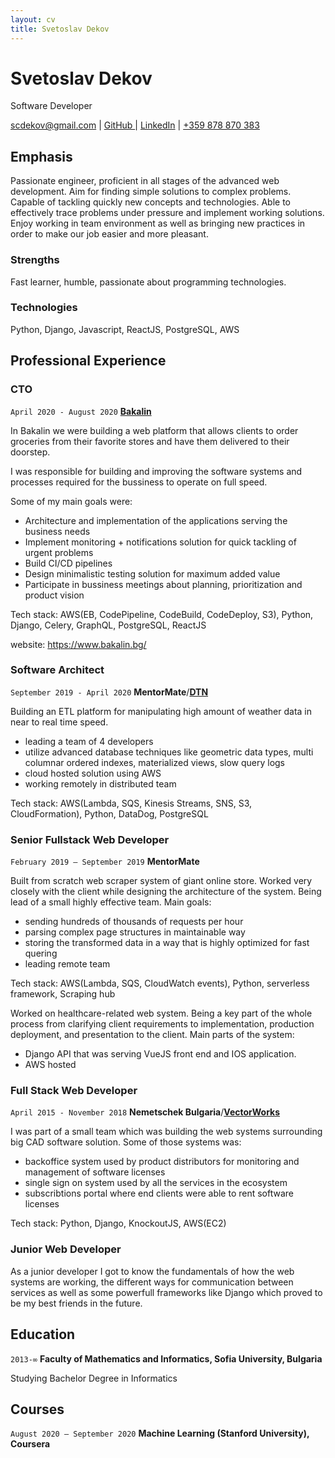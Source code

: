 ```yaml
---
layout: cv
title: Svetoslav Dekov
---
```

# Svetoslav Dekov
Software Developer

<div id="webaddress">
<a href="mailto:scdekov@gmail.com">scdekov@gmail.com</a>
| <a href="https://github.com/scdekov"> GitHub </a>
| <a href="https://www.linkedin.com/in/svetoslav-dekov-40aa60b4">LinkedIn</a>
| <a href="tel:+359878870383">+359 878 870 383</a>
</div>


## Emphasis
Passionate engineer, proficient in all stages of the advanced web development. Aim for finding simple solutions to complex problems. Capable of tackling quickly new concepts and technologies. Able to effectively trace problems under pressure and implement working solutions. Enjoy working in team environment as well as bringing new practices in order to make our job easier and more pleasant.

### Strengths
Fast learner, humble, passionate about programming technologies.

### Technologies

Python, Django, Javascript, ReactJS, PostgreSQL, AWS

## Professional Experience

### CTO

`April 2020 - August 2020`
<a href="https://www.bakalin.bg">__Bakalin__</a>

In Bakalin we were building a web platform that allows clients to order groceries from their favorite stores and have them delivered to their doorstep.

I was responsible for building and improving the software systems and processes required for the bussiness to operate on full speed.

Some of my main goals were:
- Architecture and implementation of the applications serving the business needs
- Implement monitoring + notifications solution for quick tackling of urgent problems
- Build CI/CD pipelines
- Design minimalistic testing solution for maximum added value
- Participate in bussiness meetings about planning, prioritization and product vision

Tech stack: AWS(EB, CodePipeline, CodeBuild, CodeDeploy, S3), Python, Django, Celery, GraphQL, PostgreSQL, ReactJS

website: <a href="https://www.bakalin.bg/">https://www.bakalin.bg/</a>

### Software Architect

`September 2019 - April 2020`
__MentorMate__/<a href="https://www.dtn.com/">__DTN__</a>

Building an ETL platform for manipulating high amount of weather data in near to real time speed.
- leading a team of 4 developers
- utilize advanced database techniques like geometric data types, multi columnar ordered indexes, materialized views, slow query logs
- cloud hosted solution using AWS
- working remotely in distributed team

Tech stack: AWS(Lambda, SQS, Kinesis Streams, SNS, S3, CloudFormation), Python, DataDog, PostgreSQL

### Senior Fullstack Web Developer

`February 2019 – September 2019`
__MentorMate__

Built from scratch web scraper system of giant online store. Worked very closely with the client while designing the architecture of the system. Being lead of a small highly effective team. Main goals:
- sending hundreds of thousands of requests per hour
- parsing complex page structures in maintainable way
- storing the transformed data in a way that is highly optimized for fast quering
- leading remote team

Tech stack: AWS(Lambda, SQS, CloudWatch events), Python, serverless framework, Scraping hub

Worked on healthcare-related web system. Being a key part of the whole process from clarifying client requirements to implementation, production deployment, and presentation to the client. Main parts of the system:
- Django API that was serving VueJS front end and IOS application.
- AWS hosted 

### Full Stack Web Developer

`April 2015 - November 2018`
__Nemetschek Bulgaria__/<a href="https://www.vectorworks.net/en-GB">__VectorWorks__</a>

I was part of a small team which was building the web systems surrounding big CAD software solution. Some of those systems was:
- backoffice system used by product distributors for monitoring and management of software licenses
- single sign on system used by all the services in the ecosystem
- subscribtions portal where end clients were able to rent software licenses

Tech stack: Python, Django, KnockoutJS, AWS(EC2)

### Junior Web Developer

As a junior developer I got to know the fundamentals of how the web systems are working, the different ways for communication between services as well as some powerfull frameworks like Django which proved to be my best friends in the future.

## Education

`2013-∞`
__Faculty of Mathematics and Informatics, Sofia University, Bulgaria__

Studying Bachelor Degree in Informatics

## Courses

`August 2020 – September 2020`
__Machine Learning (Stanford University), Coursera__

<!-- ### Footer

Last updated: January 2020 -->

